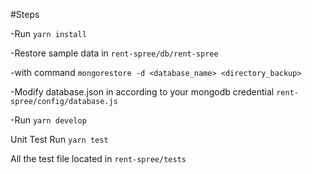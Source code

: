 #Steps

-Run
```yarn install```

-Restore sample data in 
```rent-spree/db/rent-spree```

-with command 
```mongorestore -d <database_name> <directory_backup>```

-Modify database.json in according to your mongodb credential
```rent-spree/config/database.js```

-Run
```yarn develop```


Unit Test
Run
```yarn test```

All the test file located in 
```rent-spree/tests```
